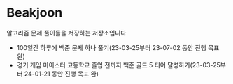 # Beakjoon
알고리즘 문제 풀이들을 저장하는 저장소입니다

- 100일간 하루에 백준 문제 하나 풀기(23-03-25부터 23-07-02 동안 진행 목표 완)
- 경기 게임 마이스터 고등학교 졸업 전까지 백준 골드 5 티어 달성하기(23-03-25부터 24-01-21 동안 진행 목표 완)
